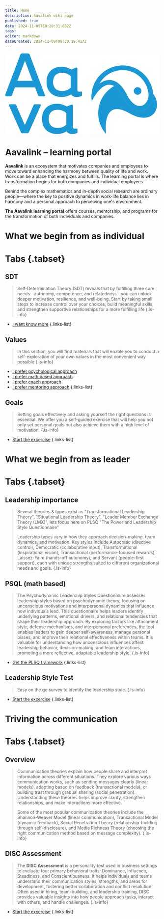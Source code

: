 ```yaml
---
title: Home
description: Aavalink wiki page
published: true
date: 2024-11-09T18:20:31.882Z
tags: 
editor: markdown
dateCreated: 2024-11-09T09:30:19.417Z
---
```


![aavalogo.svg](/aavalogo.svg)

# Aavalink – learning portal
**Aavalink** is an ecosystem that motivates companies and employees to move toward enhancing the harmony between quality of life and work. Work can be a place that energizes and fulfills. The learning portal is where transformation begins for both companies and individual employees

Behind the complex mathematics and in-depth social research are ordinary people—where the key to positive dynamics in work-life balance lies in harmony and a personal approach to perceiving one's environment.

**The Aavalink learning portal** offers courses, mentorship, and programs for the transformation of both individuals and companies.

# What we begin from as individual
# Tabs {.tabset}
## SDT
> Self-Determination Theory (SDT) reveals that by fulfilling three core needs—autonomy, competence, and relatedness—you can unlock deeper motivation, resilience, and well-being. Start by taking small steps to increase control over your choices, build meaningful skills, and strengthen supportive relationships for a more fulfilling life
{.is-info}

- [I want know more](/en/sdt/overview)
{.links-list}

## Values
> In this section, you will find materials that will enable you to conduct a self-exploration of your own values in the most convenient way possible
{.is-info}

- [I prefer pcychological approach](/en/values/psycho)
- [I prefer math based approach](/en/values/math)
- [I prefer coach approach](/en/values/coach)
- [I prefer mentoring approach](/en/values/supervisor)
{.links-list}

## Goals
> Setting goals effectively and asking yourself the right questions is essential. We offer you a self-guided exercise that will help you not only set personal goals but also achieve them with a high level of motivation.
{.is-info}

- [Start the excercise](/en/goals/set_the_goal)
{.links-list}

# What we begin from as leader
# Tabs {.tabset}
## Leadership importance
> Several theories & types exist as "Transformational Leadership Theory", "Situational Leadership Theory", "Leader Member Exchange Theory (LMX)", lets focus here on PLSQ "The Power and Leadership Style Questionnaire"
>
> Leadership types vary in how they approach decision-making, team dynamics, and motivation. Key styles include Autocratic (directive control), Democratic (collaborative input), Transformational (inspirational vision), Transactional (performance-focused rewards), Laissez-Faire (hands-off autonomy), and Servant (people-first support), each with unique strengths suited to different organizational needs and goals.
{.is-info}

## PSQL (math based)
> The Psychodynamic Leadership Styles Questionnaire assesses leadership styles based on psychodynamic theory, focusing on unconscious motivations and interpersonal dynamics that influence how individuals lead. This questionnaire helps leaders identify underlying patterns, emotional drivers, and relational tendencies that shape their leadership approach. By exploring factors like attachment style, defense mechanisms, and interpersonal preferences, the tool enables leaders to gain deeper self-awareness, manage personal biases, and improve their relational effectiveness within teams. It is valuable for understanding how unconscious influences affect leadership behavior, decision-making, and team interactions, promoting a more reflective, adaptable leadership style.
{.is-info}

- [Get the PLSQ framework](/en/leadership/plsq)
{.links-list}

## Leadership Style Test
> Easy on the go survey to identify the leadership style.
{.is-info}

- [Start the excercise](https://www.psychologytoday.com/intl/tests/career/leadership-style-test)
{.links-list}

# Triving the communication
# Tabs {.tabset}
## Overview
> Communication theories explain how people share and interpret information across different situations. They explore various ways communication works, such as sending messages clearly (linear models), adapting based on feedback (transactional models), or building trust through gradual sharing (social penetration). Understanding these theories helps improve clarity, strengthen relationships, and make interactions more effective.
>
> Some of the most popular communication theories include the Shannon-Weaver Model (linear communication), Transactional Model (dynamic feedback), Social Penetration Theory (relationship-building through self-disclosure), and Media Richness Theory (choosing the right communication method based on message complexity).
{.is-info}

## DISC Assessment
> The **DISC Assessment** is a personality test used in business settings to evaluate four primary behavioral traits: Dominance, Influence, Steadiness, and Conscientiousness. It helps individuals and teams understand their communication styles, strengths, and areas for development, fostering better collaboration and conflict resolution. Often used in hiring, team-building, and leadership training, DISC provides valuable insights into how people approach tasks, interact with others, and handle challenges.
{.is-info}

- [Start the excercise](https://www.truity.com/test/disc-personality-test)
{.links-list}

